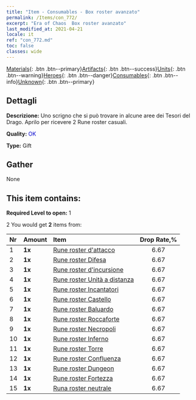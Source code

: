 ```yaml
---
title: "Item - Consumables - Box roster avanzato"
permalink: /Items/con_772/
excerpt: "Era of Chaos  Box roster avanzato"
last_modified_at: 2021-04-21
locale: it
ref: "con_772.md"
toc: false
classes: wide
---
```

 [Materials](/it/Items/){: .btn .btn--primary}[Artifacts](/it/Items/Artifacts/){: .btn .btn--success}[Units](/it/Items/Units/){: .btn .btn--warning}[Heroes](/it/Items/Heroes/){: .btn .btn--danger}[Consumables](/it/Items/Consumables/){: .btn .btn--info}[Unknown](/it/Items/Unknown/){: .btn .btn--primary}

## Dettagli
 **Descrizione:** Uno scrigno che si può trovare in alcune aree dei Tesori del Drago. Aprilo per ricevere 2 Rune roster casuali.

 **Quality:** <span style="color: #0000CD">OK</span>

 **Type:** Gift

## Gather

  None

## This item contains:

 **Required Level to open:** 1

 2 You would get **2** items  from:

  | Nr | Amount |     Item    | Drop Rate,% |
  |:---|:-------|:------------|:---------:|
  | 1 |  **1x** | [Rune roster d'attacco](/it/Items/con_734/) | 6.67 | 
  | 2 |  **1x** | [Rune roster Difesa](/it/Items/con_739/) | 6.67 | 
  | 3 |  **1x** | [Rune roster d'incursione](/it/Items/con_741/) | 6.67 | 
  | 4 |  **1x** | [Rune roster Unità a distanza](/it/Items/con_742/) | 6.67 | 
  | 5 |  **1x** | [Rune roster Incantatori](/it/Items/con_746/) | 6.67 | 
  | 6 |  **1x** | [Rune roster Castello](/it/Items/con_752/) | 6.67 | 
  | 7 |  **1x** | [Rune roster Baluardo](/it/Items/con_753/) | 6.67 | 
  | 8 |  **1x** | [Rune roster Roccaforte](/it/Items/con_754/) | 6.67 | 
  | 9 |  **1x** | [Rune roster Necropoli](/it/Items/con_755/) | 6.67 | 
  | 10 |  **1x** | [Rune roster Inferno](/it/Items/con_777/) | 6.67 | 
  | 11 |  **1x** | [Rune roster Torre](/it/Items/con_785/) | 6.67 | 
  | 12 |  **1x** | [Rune roster Confluenza](/it/Items/con_791/) | 6.67 | 
  | 13 |  **1x** | [Rune roster Dungeon](/it/Items/con_792/) | 6.67 | 
  | 14 |  **1x** | [Rune roster Fortezza](/it/Items/con_818/) | 6.67 | 
  | 15 |  **1x** | [Runa roster neutrale](/it/Items/con_869/) | 6.67 | 
